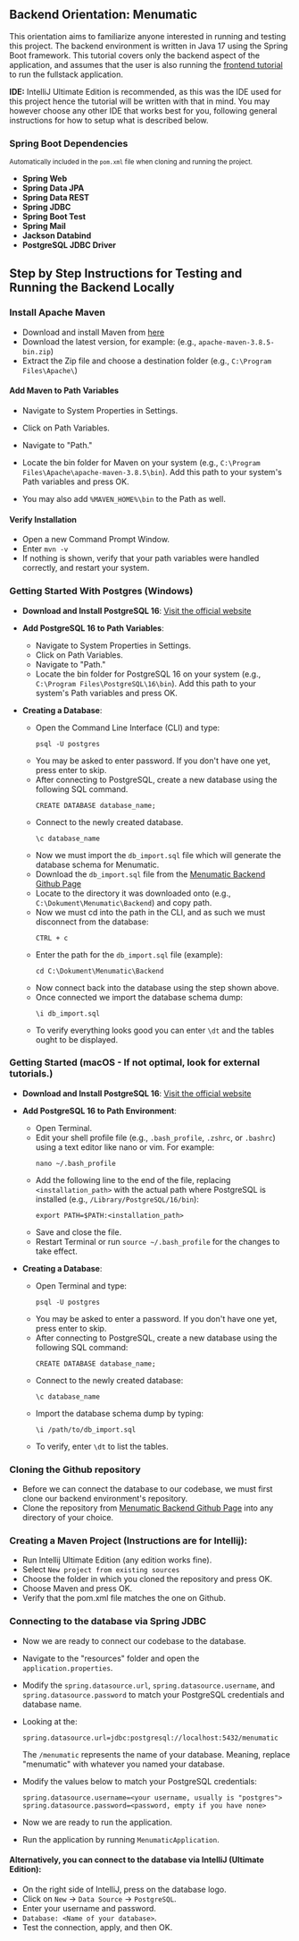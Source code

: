 ## Backend Orientation: Menumatic

This orientation aims to familiarize anyone interested in running and testing this project. The backend environment is written in Java 17 using the Spring Boot framework. This tutorial covers only the backend aspect of the application, and assumes that the user is also running the [frontend tutorial](https://github.com/Daniel3178/menumatic/blob/master/README.md) to run the fullstack application.

**IDE:** IntelliJ Ultimate Edition is recommended, as this was the IDE used for this project hence the tutorial will be written with that in mind. You may however choose any other IDE that works best for you, following general instructions for how to setup what is described below.

### Spring Boot Dependencies
<small>Automatically included in the `pom.xml` file when cloning and running the project.</small>
- **Spring Web**
- **Spring Data JPA**
- **Spring Data REST**
- **Spring JDBC**
- **Spring Boot Test**
- **Spring Mail**
- **Jackson Databind**
- **PostgreSQL JDBC Driver**


## Step by Step Instructions for Testing and Running the Backend Locally

### Install Apache Maven
- Download and install Maven from [here](https://maven.apache.org/download.cgi)
- Download the latest version, for example: (e.g., `apache-maven-3.8.5-bin.zip`)
- Extract the Zip file and choose a destination folder (e.g., `C:\Program Files\Apache\`)

#### Add Maven to Path Variables
  - Navigate to System Properties in Settings.
  - Click on Path Variables.
  - Navigate to "Path."
  - Locate the bin folder for Maven on your system (e.g., `C:\Program Files\Apache\apache-maven-3.8.5\bin`). Add this path to your system's Path variables and press OK.

  - You may also add ```%MAVEN_HOME%\bin``` to the Path as well.

#### Verify Installation
- Open a new Command Prompt Window.
- Enter ```mvn -v```
- If nothing is shown, verify that your path variables were handled correctly, and restart your system.



### Getting Started With Postgres (Windows)

- **Download and Install PostgreSQL 16**: 
  [Visit the official website](https://www.postgresql.org/download/)

- **Add PostgreSQL 16 to Path Variables**:
  - Navigate to System Properties in Settings.
  - Click on Path Variables.
  - Navigate to "Path."
  - Locate the bin folder for PostgreSQL 16 on your system (e.g., `C:\Program Files\PostgreSQL\16\bin`). Add this path to your system's Path variables and press OK.


- **Creating a Database**:
  - Open the Command Line Interface (CLI) and type: 
    ```
    psql -U postgres
    ```
  - You may be asked to enter password. If you don't have one yet, press enter to skip.
  - After connecting to PostgreSQL, create a new database using the following SQL command.
    ```
    CREATE DATABASE database_name;
    ```
  - Connect to the newly created database.
    ```
    \c database_name
    ```
  - Now we must import the ```db_import.sql``` file which will generate the database schema for Menumatic.
  - Download the ```db_import.sql``` file from the [Menumatic Backend Github Page](https://github.com/team-havstrut-2024/menumatic-backend)
  - Locate to the directory it was downloaded onto (e.g., `C:\Dokument\Menumatic\Backend`) and copy path.
  - Now we must cd into the path in the CLI, and as such we must disconnect from the database:
    ```
    CTRL + c
    ```
  - Enter the path for the ```db_import.sql``` file (example): 
    ```
    cd C:\Dokument\Menumatic\Backend
    ```
  - Now connect back into the database using the step shown above.
  - Once connected we import the database schema dump:
    ```
    \i db_import.sql
    ```
  - To verify everything looks good you can enter ``` \dt ``` and the tables ought to be displayed.


### Getting Started (macOS - If not optimal, look for external tutorials.)

- **Download and Install PostgreSQL 16**: 
  [Visit the official website](https://www.postgresql.org/download/)

- **Add PostgreSQL 16 to Path Environment**:
  - Open Terminal.
  - Edit your shell profile file (e.g., `.bash_profile`, `.zshrc`, or `.bashrc`) using a text editor like nano or vim. For example:
    ```
    nano ~/.bash_profile
    ```
  - Add the following line to the end of the file, replacing `<installation_path>` with the actual path where PostgreSQL is installed (e.g., `/Library/PostgreSQL/16/bin`):
    ```
    export PATH=$PATH:<installation_path>
    ```
  - Save and close the file.
  - Restart Terminal or run `source ~/.bash_profile` for the changes to take effect.

- **Creating a Database**:
  - Open Terminal and type:
    ```
    psql -U postgres
    ```
  - You may be asked to enter a password. If you don't have one yet, press enter to skip.
  - After connecting to PostgreSQL, create a new database using the following SQL command:
    ```
    CREATE DATABASE database_name;
    ```
  - Connect to the newly created database:
    ```
    \c database_name
    ```
  - Import the database schema dump by typing:
    ```
    \i /path/to/db_import.sql
    ```
  - To verify, enter `\dt` to list the tables.  

### Cloning the Github repository
  - Before we can connect the database to our codebase, we must first clone our backend environment's repository.
  - Clone the repository from [Menumatic Backend Github Page](https://github.com/team-havstrut-2024/menumatic-backend) into any directory of your choice.

### Creating a Maven Project (Instructions are for Intellij):
  - Run Intellij Ultimate Edition (any edition works fine).
  - Select ``` New project from existing sources ```
  - Choose the folder in which you cloned the repository and press OK.
  - Choose Maven and press OK.
  - Verify that the pom.xml file matches the one on Github.

### Connecting to the database via Spring JDBC
  - Now we are ready to connect our codebase to the database.
  - Navigate to the "resources" folder and open the ``` application.properties ```.
  - Modify the `spring.datasource.url`, `spring.datasource.username`, and `spring.datasource.password` to match your PostgreSQL credentials and database name.

  - Looking at the:
    ```
    spring.datasource.url=jdbc:postgresql://localhost:5432/menumatic
    ```
    The ``` /menumatic ``` represents the name of your database. Meaning, replace "menumatic" with whatever you named your database.
  - Modify the values below to match your PostgreSQL credentials:
    ```
    spring.datasource.username=<your username, usually is "postgres">
    spring.datasource.password=<password, empty if you have none>
    ```
  - Now we are ready to run the application.
  - Run the application by running `MenumaticApplication`.

#### Alternatively, you can connect to the database via IntelliJ (Ultimate Edition):
  - On the right side of IntelliJ, press on the database logo.
  - Click on `New` -> `Data Source` -> `PostgreSQL`.
  - Enter your username and password.
  - `Database: <Name of your database>`.
  - Test the connection, apply, and then OK.
